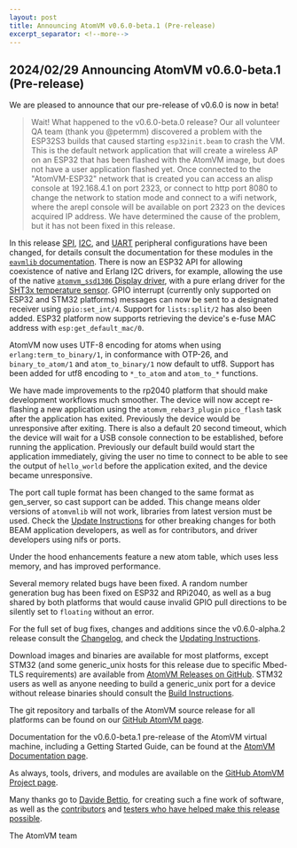 ```yaml
---
layout: post
title: Announcing AtomVM v0.6.0-beta.1 (Pre-release)
excerpt_separator: <!--more-->
---
```


## 2024/02/29 Announcing AtomVM v0.6.0-beta.1 (Pre-release)

We are pleased to announce that our pre-release of v0.6.0 is now in beta!

>Wait! What happened to the v0.6.0-beta.0 release?
>Our all volunteer QA team (thank you @petermm) discovered a problem with the ESP32S3 builds that caused starting `esp32init.beam` to crash the VM. This is the default network application that will create a wireless AP on an ESP32 that has been flashed with the AtomVM image, but does not have a user application flashed yet. Once connected to the "AtomVM-ESP32" network that is created you can access an alisp console at 192.168.4.1 on port 2323, or connect to http port 8080 to change the network to station mode and connect to a wifi network, where the arepl console will be available on port 2323 on the devices acquired IP address. We have determined the cause of the problem, but it has not been fixed in this release.

In this release [SPI](https://www.atomvm.net/doc/v0.6.0-beta.1/apidocs/erlang/eavmlib/spi.html), [I2C](https://www.atomvm.net/doc/v0.6.0-beta.1/apidocs/erlang/eavmlib/i2c.html), and [UART](https://www.atomvm.net/doc/v0.6.0-beta.1/apidocs/erlang/eavmlib/uart.html) peripheral configurations have been changed, for details consult the documentation for these modules in the [`eavmlib` documentation](https://www.atomvm.net/doc/v0.6.0-beta.1/apidocs/erlang/eavmlib/README.html). There is now an ESP32 API for allowing coexistence of native and Erlang I2C drivers, for example, allowing the use of the native [`atomvm_ssd1306` Display driver](https://github.com/atomvm/atomvm_ssd1306), with a pure erlang driver for the [SHT3x temperature sensor](https://github.com/atomvm/atomvm_examples/tree/master/erlang/i2c_example). GPIO interrupt (currently only supported on ESP32 and STM32 platforms) messages can now be sent to a designated receiver using `gpio:set_int/4`. Support for `lists:split/2` has also been added. ESP32 platform now supports retrieving the device's e-fuse MAC address with `esp:get_default_mac/0`.

AtomVM now uses UTF-8 encoding for atoms when using `erlang:term_to_binary/1`, in conformance with OTP-26, and `binary_to_atom/1` and `atom_to_binary/1` now default to utf8.  Support has been added for utf8 encoding to `*_to_atom` and `atom_to_*` functions.

We have made improvements to the rp2040 platform that should make development workflows much smoother.  The device will now accept re-flashing a new application using the `atomvm_rebar3_plugin` `pico_flash` task after the application has exited.  Previously the device would be unresponsive after exiting.  There is also a default 20 second timeout, which the device will wait for a USB console connection to be established, before running the application.  Previously our default build would start the application immediately, giving the user no time to connect to be able to see the output of `hello_world` before the application exited, and the device became unresponsive.

The port call tuple format has been changed to the same format as gen_server, so cast support can be added. This change means older versions of `atomvmlib` will not work, libraries from latest version must be used. Check the [Update Instructions](https://github.com/atomvm/AtomVM/blob/v0.6.0-beta.1/UPDATING.md) for other breaking changes for both BEAM application developers, as well as for contributors, and driver developers using nifs or ports.

Under the hood enhancements feature a new atom table, which uses less memory, and has improved performance.

Several memory related bugs have been fixed. A random number generation bug has been fixed on ESP32 and RPi2040, as well as a bug shared by both platforms that would cause invalid GPIO pull directions to be silently set to `floating` without an error.

For the full set of bug fixes, changes and additions since the v0.6.0-alpha.2 release consult the [Changelog](https://www.atomvm.net/doc/v0.6.0-beta.1/CHANGELOG.html), and check the [Updating Instructions](https://github.com/atomvm/AtomVM/blob/v0.6.0-beta.1/UPDATING.md).

Download images and binaries are available for most platforms, except STM32 (and some generic_unix hosts for this release due to specific Mbed-TLS requirements) are available from [AtomVM Releases on GitHub](https://github.com/atomvm/AtomVM/releases/tag/v0.6.0-beta.1). STM32 users as well as anyone needing to build a generic_unix port for a device without release binaries should consult the [Build Instructions](https://www.atomvm.net/doc/v0.6.0-beta.1/build-instructions.html).

The git repository and tarballs of the AtomVM source release for all platforms can be found on our [GitHub AtomVM page](https://github.com/atomvm/AtomVM).

Documentation for the v0.6.0-beta.1 pre-release of the AtomVM virtual machine, including a Getting Started Guide, can be found at the [AtomVM Documentation page](https://www.atomvm.net/doc/v0.6.0-beta.1/).

As always, tools, drivers, and modules are available on the [GitHub AtomVM Project page](https://github.com/atomvm).

Many thanks go to [Davide Bettio](https://github.com/bettio), for creating such a fine work of software, as well as the [contributors](https://github.com/atomvm/AtomVM/graphs/contributors) and [testers who have helped make this release possible](https://github.com/atomvm/AtomVM/issues).

The AtomVM team